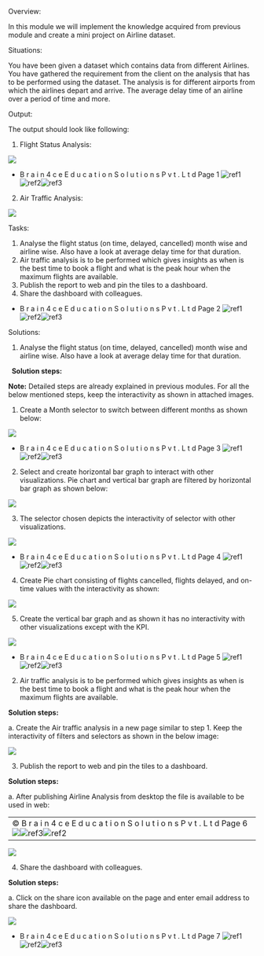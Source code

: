 ﻿Overview:

In this module we will implement the knowledge acquired from previous module and create a mini project on Airline dataset. 

Situations: 

You have been given a dataset which contains data from different Airlines. You have gathered the requirement from the client on the analysis that has to be performed using the dataset. The analysis is for different airports from which the airlines depart and arrive. The average delay time of an airline over a period of time and more. 

Output: 

The output should look like following: 

1. Flight Status Analysis: 

![](Aspose.Words.f99eff17-4b95-4b5c-96bb-ed922bea1639.001.jpeg)

- B r a i n 4 c e  E d u c a t i o n  S o l u t i o n s  P v t .  L t d  Page 1 ![ref1]![ref2]![ref3]
2. Air Traffic Analysis: 

![](Aspose.Words.f99eff17-4b95-4b5c-96bb-ed922bea1639.005.jpeg)

Tasks: 

1. Analyse the flight status (on time, delayed, cancelled) month wise and airline wise. Also have a look at average delay time for that duration. 
1. Air traffic analysis is to be performed which gives insights as when is the best time to book a flight and what is the peak hour when the maximum flights are available. 
1. Publish the report to web and pin the tiles to a dashboard. 
1. Share the dashboard with colleagues. 
- B r a i n 4 c e  E d u c a t i o n  S o l u t i o n s  P v t .  L t d  Page 2 ![ref1]![ref2]![ref3]

Solutions: 

1. Analyse the flight status (on time, delayed, cancelled) month wise and airline wise. Also have a look at average delay time for that duration. 

` `**Solution steps:** 

**Note:** Detailed steps are already explained in previous modules. For all the below mentioned steps, keep the interactivity as shown in attached images. 

1. Create a Month selector to switch between different months as shown below: 

![](Aspose.Words.f99eff17-4b95-4b5c-96bb-ed922bea1639.006.jpeg)

- B r a i n 4 c e  E d u c a t i o n  S o l u t i o n s  P v t .  L t d  Page 3 ![ref1]![ref2]![ref3]
2. Select and create horizontal bar graph to interact with other visualizations. Pie chart and vertical bar graph are filtered by horizontal bar graph as shown below: 

![](Aspose.Words.f99eff17-4b95-4b5c-96bb-ed922bea1639.007.jpeg)

3. The selector chosen depicts the interactivity of selector with other visualizations. 

![](Aspose.Words.f99eff17-4b95-4b5c-96bb-ed922bea1639.008.jpeg)

- B r a i n 4 c e  E d u c a t i o n  S o l u t i o n s  P v t .  L t d  Page 4 ![ref1]![ref2]![ref3]
4. Create Pie chart consisting of flights cancelled, flights delayed, and on-time values with the interactivity as shown: 

![](Aspose.Words.f99eff17-4b95-4b5c-96bb-ed922bea1639.009.jpeg)

5. Create the vertical bar graph and as shown it has no interactivity with other visualizations except with the KPI. 

![](Aspose.Words.f99eff17-4b95-4b5c-96bb-ed922bea1639.010.jpeg)

- B r a i n 4 c e  E d u c a t i o n  S o l u t i o n s  P v t .  L t d  Page 5 ![ref1]![ref2]![ref3]
2. Air traffic analysis is to be performed which gives insights as when is the best time to book a flight and what is the peak hour when the maximum flights are available. 

**Solution steps:** 

a.  Create the Air traffic analysis in a new page similar to step 1. Keep the interactivity of filters and selectors as shown in the below image: 

![](Aspose.Words.f99eff17-4b95-4b5c-96bb-ed922bea1639.011.jpeg)

3. Publish the report to web and pin the tiles to a dashboard. 

**Solution steps:** 

a.  After publishing Airline Analysis from desktop the file is available to be used in web: 



||
| :- |
|© B r a i n 4 c e  E d u c a t i o n  S o l u t i o n s  P v t .  L t d  Page 6 ![](Aspose.Words.f99eff17-4b95-4b5c-96bb-ed922bea1639.012.png)![ref3]![ref2]|

![](Aspose.Words.f99eff17-4b95-4b5c-96bb-ed922bea1639.013.jpeg)

4. Share the dashboard with colleagues. 

**Solution steps:** 

a.  Click on the share icon available on the page and enter email address to share the dashboard.  

![](Aspose.Words.f99eff17-4b95-4b5c-96bb-ed922bea1639.014.jpeg)

- B r a i n 4 c e  E d u c a t i o n  S o l u t i o n s  P v t .  L t d  Page 7 ![ref1]![ref2]![ref3]

[ref1]: Aspose.Words.f99eff17-4b95-4b5c-96bb-ed922bea1639.002.png
[ref2]: Aspose.Words.f99eff17-4b95-4b5c-96bb-ed922bea1639.003.png
[ref3]: Aspose.Words.f99eff17-4b95-4b5c-96bb-ed922bea1639.004.png

